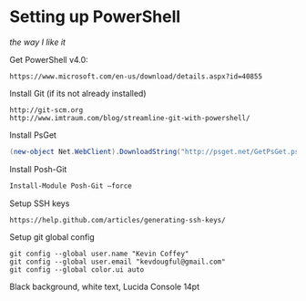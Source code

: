 # Setting up PowerShell
_the way I like it_

Get PowerShell v4.0:

    https://www.microsoft.com/en-us/download/details.aspx?id=40855
    
Install Git (if its not already installed)

    http://git-scm.org
    http://www.imtraum.com/blog/streamline-git-with-powershell/

Install PsGet
```PowerShell
(new-object Net.WebClient).DownloadString("http://psget.net/GetPsGet.ps1") | iex
```
Install Posh-Git
```PowerShell
Install-Module Posh-Git –force
```
Setup SSH keys

    https://help.github.com/articles/generating-ssh-keys/
    
Setup git global config

```
git config --global user.name "Kevin Coffey"
git config --global user.email "kevdougful@gmail.com"
git config --global color.ui auto
```

Black background, white text, Lucida Console 14pt
